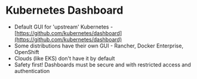 # Kubernetes Dashboard

* Default GUI for 'upstream' Kubernetes - [https://github.com/kubernetes/dashboard](https://github.com/kubernetes/dashboard)
* Some distributions have their own GUI - Rancher, Docker Enterprise, OpenShift
* Clouds \(like EKS\) don't have it by default
* Safety first! Dashboards must be secure and with restricted access and authentication

